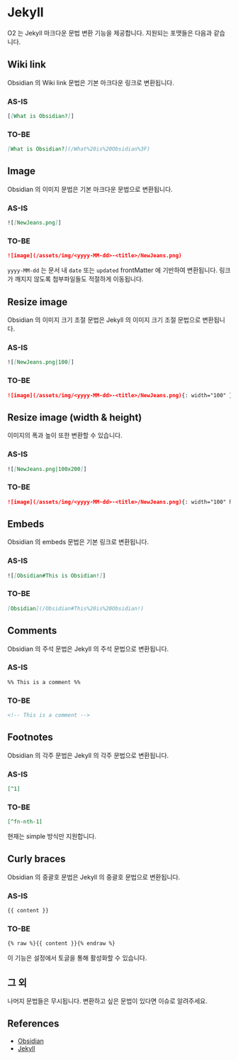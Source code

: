 # Jekyll

O2 는 Jekyll 마크다운 문법 변환 기능을 제공합니다. 지원되는 포맷들은 다음과 같습니다.

## Wiki link

Obsidian 의 Wiki link 문법은 기본 마크다운 링크로 변환됩니다.

### AS-IS

```md
[[What is Obsidian?]]
```

### TO-BE

```md
[What is Obsidian?](/What%20is%20Obsidian%3F)
```

## Image

Obsidian 의 이미지 문법은 기본 마크다운 문법으로 변환됩니다.

### AS-IS

```md
![[NewJeans.png]]
```

### TO-BE

```md
![image](/assets/img/<yyyy-MM-dd>-<title>/NewJeans.png)
```

`yyyy-MM-dd` 는 문서 내 `date` 또는 `updated` frontMatter 에 기반하여 변환됩니다. 링크가 깨지지 않도록 첨부파일들도 적절하게 이동됩니다.

## Resize image

Obsidian 의 이미지 크기 조절 문법은 Jekyll 의 이미지 크기 조절 문법으로 변환됩니다.

### AS-IS

```md
![[NewJeans.png|100]]
```

### TO-BE

```md
![image](/assets/img/<yyyy-MM-dd>-<title>/NewJeans.png){: width="100" }
```

## Resize image (width & height)

이미지의 폭과 높이 또한 변환할 수 있습니다.

### AS-IS

```md
![[NewJeans.png|100x200]]
```

### TO-BE

```md
![image](/assets/img/<yyyy-MM-dd>-<title>/NewJeans.png){: width="100" height="200" }
```

## Embeds

Obsidian 의 embeds 문법은 기본 링크로 변환됩니다.

### AS-IS

```md
![[Obsidian#This is Obsidian!]]
```

### TO-BE

```md
[Obsidian](/Obsidian#This%20is%20Obsidian!)
```

## Comments

Obsidian 의 주석 문법은 Jekyll 의 주석 문법으로 변환됩니다.

### AS-IS

```md
%% This is a comment %%
```

### TO-BE

```md
<!-- This is a comment -->
```

## Footnotes

Obsidian 의 각주 문법은 Jekyll 의 각주 문법으로 변환됩니다.

### AS-IS

```md
[^1]
```

### TO-BE

```md
[^fn-nth-1]
```

현재는 simple 방식만 지원합니다.

## Curly braces

Obsidian 의 중괄호 문법은 Jekyll 의 중괄호 문법으로 변환됩니다.

### AS-IS

```md
{{ content }}
```

### TO-BE

```md
{% raw %}{{ content }}{% endraw %}
```

이 기능은 설정에서 토글을 통해 활성화할 수 있습니다.

## 그 외

나머지 문법들은 무시됩니다. 변환하고 싶은 문법이 있다면 이슈로 알려주세요.

## References

- [Obsidian](https://obsidian.md/)
- [Jekyll](https://jekyllrb.com/)
